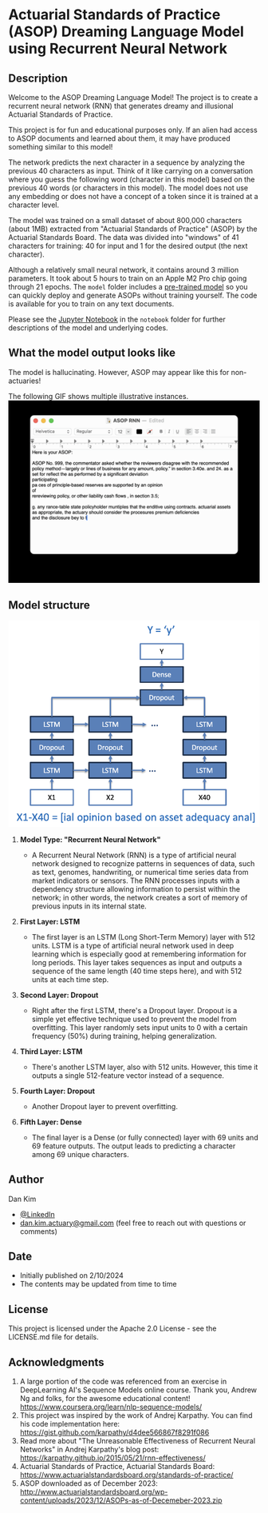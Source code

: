 # Actuarial Standards of Practice (ASOP) Dreaming Language Model using Recurrent Neural Network

## Description
Welcome to the ASOP Dreaming Language Model! 
The project is to create a recurrent neural network (RNN) that generates dreamy and illusional Actuarial Standards of Practice.

This project is for fun and educational purposes only. If an alien had access to ASOP documents and learned about them, it may have produced something similar to this model!

The network predicts the next character in a sequence by analyzing the previous 40 characters as input. Think of it like carrying on a conversation where you guess the following word (character in this model) based on the previous 40 words (or characters in this model). The model does not use any embedding or does not have a concept of a token since it is trained at a character level.

The model was trained on a small dataset of about 800,000 characters (about 1MB) extracted from "Actuarial Standards of Practice" (ASOP) by the Actuarial Standards Board. The data was divided into "windows" of 41 characters for training: 40 for input and 1 for the desired output (the next character).

Although a relatively small neural network, it contains around 3 million parameters. It took about 5 hours to train on an Apple M2 Pro chip going through 21 epochs. The `model` folder includes a [pre-trained model](./model) so you can quickly deploy and generate ASOPs without training yourself. The code is available for you to train on any text documents.

Please see the [Jupyter Notebook](./notebook/ASOP_RNN.ipynb) in the `notebook` folder for further descriptions of the model and underlying codes.

## What the model output looks like
The model is hallucinating. However, ASOP may appear like this for non-actuaries!

The following GIF shows multiple illustrative instances.
![ASOP RNN Animation](images/ASOP_RNN_Animated.gif)

## Model structure
![RNN structure](images/RNN_structure.png)

1. **Model Type: "Recurrent Neural Network"**
   - A Recurrent Neural Network (RNN) is a type of artificial neural network designed to recognize patterns in sequences of data, such as text, genomes, handwriting, or numerical time series data from market indicators or sensors. The RNN processes inputs with a dependency structure allowing information to persist within the network; in other words, the network creates a sort of memory of previous inputs in its internal state. 

2. **First Layer: LSTM**
   - The first layer is an LSTM (Long Short-Term Memory) layer with 512 units. LSTM is a type of artificial neural network used in deep learning which is especially good at remembering information for long periods. This layer takes sequences as input and outputs a sequence of the same length (40 time steps here), and with 512 units at each time step.

3. **Second Layer: Dropout**
   - Right after the first LSTM, there's a Dropout layer. Dropout is a simple yet effective technique used to prevent the model from overfitting. This layer randomly sets input units to 0 with a certain frequency (50%) during training, helping generalization.

4. **Third Layer: LSTM**
   - There's another LSTM layer, also with 512 units. However, this time it outputs a single 512-feature vector instead of a sequence.

5. **Fourth Layer: Dropout**
   - Another Dropout layer to prevent overfitting.

6. **Fifth Layer: Dense**
   - The final layer is a Dense (or fully connected) layer with 69 units and 69 feature outputs. The output leads to predicting a character among 69 unique characters.

## Author
Dan Kim 

- [@LinkedIn](https://www.linkedin.com/in/dan-kim-4aaa4b36/)
- dan.kim.actuary@gmail.com (feel free to reach out with questions or comments)

## Date
- Initially published on 2/10/2024
- The contents may be updated from time to time
  
## License
This project is licensed under the Apache 2.0 License - see the LICENSE.md file for details.

## Acknowledgments
1. A large portion of the code was referenced from an exercise in DeepLearning AI's Sequence Models online course. Thank you, Andrew Ng and folks, for the awesome educational content! https://www.coursera.org/learn/nlp-sequence-models/
2. This project was inspired by the work of Andrej Karpathy. You can find his code implementation here: https://gist.github.com/karpathy/d4dee566867f8291f086
3. Read more about "The Unreasonable Effectiveness of Recurrent Neural Networks" in Andrej Karpathy's blog post: https://karpathy.github.io/2015/05/21/rnn-effectiveness/
4. Actuarial Standards of Practice, Actuarial Standards Board: https://www.actuarialstandardsboard.org/standards-of-practice/
5. ASOP downloaded as of December 2023: http://www.actuarialstandardsboard.org/wp-content/uploads/2023/12/ASOPs-as-of-Decemeber-2023.zip
